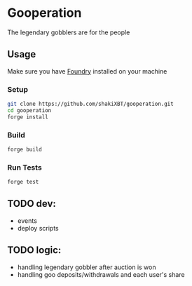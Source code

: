 # Gooperation

The legendary gobblers are for the people

## Usage

Make sure you have [Foundry](https://github.com/foundry-rs/foundry) installed on your machine

### Setup

```sh
git clone https://github.com/shakiXBT/gooperation.git
cd gooperation
forge install 
```

### Build

```sh
forge build
```

### Run Tests

```sh
forge test
```

## TODO dev:

- events
- deploy scripts

## TODO logic:

- handling legendary gobbler after auction is won
- handling goo deposits/withdrawals and each user's share
